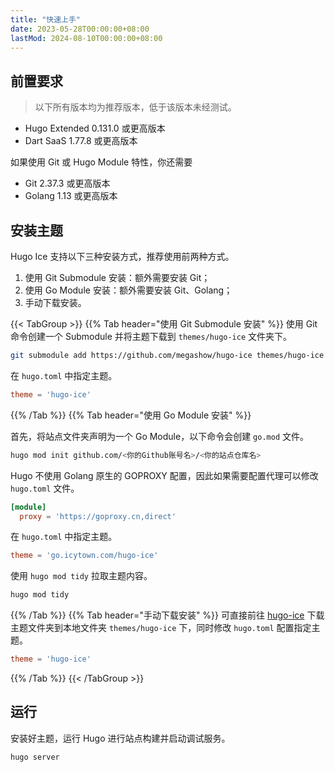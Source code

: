 ```yaml
---
title: "快速上手"
date: 2023-05-28T00:00:00+08:00
lastMod: 2024-08-10T00:00:00+08:00
---
```


## 前置要求

> 以下所有版本均为推荐版本，低于该版本未经测试。

- Hugo Extended 0.131.0 或更高版本
- Dart SaaS 1.77.8 或更高版本

如果使用 Git 或 Hugo Module 特性，你还需要

- Git 2.37.3 或更高版本
- Golang 1.13 或更高版本

## 安装主题

Hugo Ice 支持以下三种安装方式，推荐使用前两种方式。

1. 使用 Git Submodule 安装：额外需要安装 Git；
2. 使用 Go Module 安装：额外需要安装 Git、Golang；
3. 手动下载安装。

{{< TabGroup >}}
{{% Tab header="使用 Git Submodule 安装" %}}
使用 Git 命令创建一个 Submodule 并将主题下载到 `themes/hugo-ice` 文件夹下。

```bash
git submodule add https://github.com/megashow/hugo-ice themes/hugo-ice
```
在 `hugo.toml` 中指定主题。

```toml
theme = 'hugo-ice'
```
{{% /Tab %}}
{{% Tab header="使用 Go Module 安装" %}}

首先，将站点文件夹声明为一个 Go Module，以下命令会创建 `go.mod` 文件。

```bash
hugo mod init github.com/<你的Github账号名>/<你的站点仓库名>
```

Hugo 不使用 Golang 原生的 GOPROXY 配置，因此如果需要配置代理可以修改 `hugo.toml` 文件。

```toml
[module]
  proxy = 'https://goproxy.cn,direct'
```

在 `hugo.toml` 中指定主题。

```toml
theme = 'go.icytown.com/hugo-ice'
```

使用 `hugo mod tidy` 拉取主题内容。

```bash
hugo mod tidy
```
{{% /Tab %}}
{{% Tab header="手动下载安装" %}}
可直接前往 [hugo-ice](https://github.com/megashow/hugo-ice) 下载主题文件夹到本地文件夹 `themes/hugo-ice` 下，同时修改 `hugo.toml` 配置指定主题。

```toml
theme = 'hugo-ice'
```
{{% /Tab %}}
{{< /TabGroup >}}

## 运行

安装好主题，运行 Hugo 进行站点构建并启动调试服务。

```bash
hugo server
```
